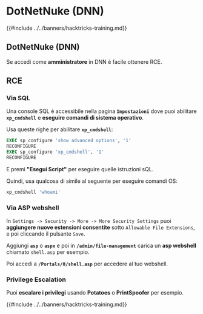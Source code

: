 # DotNetNuke (DNN)

{{#include ../../banners/hacktricks-training.md}}

## DotNetNuke (DNN)

Se accedi come **amministratore** in DNN è facile ottenere RCE.

## RCE

### Via SQL

Una console SQL è accessibile nella pagina **`Impostazioni`** dove puoi abilitare **`xp_cmdshell`** e **eseguire comandi di sistema operativo**.

Usa queste righe per abilitare **`xp_cmdshell`**:
```sql
EXEC sp_configure 'show advanced options', '1'
RECONFIGURE
EXEC sp_configure 'xp_cmdshell', '1'
RECONFIGURE
```
E premi **"Esegui Script"** per eseguire quelle istruzioni sQL.

Quindi, usa qualcosa di simile al seguente per eseguire comandi OS:
```sql
xp_cmdshell 'whoami'
```
### Via ASP webshell

In `Settings -> Security -> More -> More Security Settings` puoi **aggiungere nuove estensioni consentite** sotto `Allowable File Extensions`, e poi cliccando il pulsante `Save`.

Aggiungi **`asp`** o **`aspx`** e poi in **`/admin/file-management`** carica un **asp webshell** chiamato `shell.asp` per esempio.

Poi accedi a **`/Portals/0/shell.asp`** per accedere al tuo webshell.

### Privilege Escalation

Puoi **escalare i privilegi** usando **Potatoes** o **PrintSpoofer** per esempio.&#x20;

{{#include ../../banners/hacktricks-training.md}}

